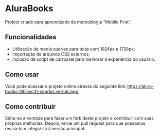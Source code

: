 # AluraBooks

Projeto criado para aprendizado da metodologia "Mobile First".

## Funcionalidades

- Utilização de media queries para telas com 1024px e 1728px;
- Importação de arquivos CSS externos;
- Inclusão de script de carrossel para melhorar a experiência do usuário.

## Como usar

Você pode acessar o projeto online através do seguinte link: https://alura-books-3l6liwc31-okarlos.vercel.app/

## Como contribuir

Sinta-se à vontade para fazer um fork deste projeto e contribuir com suas próprias melhorias. Depois, envie um pull request para que possamos revisá-lo e integrá-lo à versão principal.
